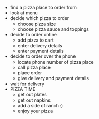 * find a pizza place to order from  
* look at menu  
* decide which pizza to order  
    * choose pizza size  
    * choose pizza sauce and toppings  
* decide to order online  
    * add pizza to cart  
    * enter delivery details  
    * enter payment details  
* decide to order over the phone  
    * locate phone number of pizza place  
    * call pizza place  
    * place order  
    * give delivery and payment details  
* wait for delivery  
* PIZZA TIME  
    * get out plates  
    * get out napkins  
    * add a side of ranch :)  
    * enjoy your pizza  
